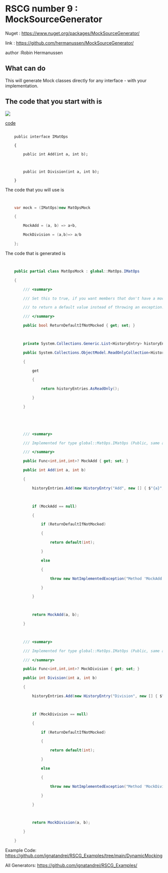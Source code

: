# RSCG number 9 : MockSourceGenerator

Nuget :
    https://www.nuget.org/packages/MockSourceGenerator/


link : https://github.com/hermanussen/MockSourceGenerator/ 


author :Robin Hermanussen


## What can do

This will generate Mock classes directly for any interface - with your implementation.

## The code that you start with is 


<img src='http://ignatandrei.github.io/RSCG_Examples/images/MockSourceGenerator/ExistingCode.cs.png' />

<a href='http://ignatandrei.github.io/RSCG_Examples/images/MockSourceGenerator/ExistingCode.cs' target='_blank'>code</a>


```

    public interface IMatOps               

    {

        public int Add(int a, int b);

    

        public int Division(int a, int b);

    }
```

The code that you will use is

```csharp


    var mock = (IMatOps)new MatOpsMock

    {

        MockAdd = (a, b) => a+b,

        MockDivision = (a,b)=> a/b

    };

```

The code that is generated is
```csharp


    public partial class MatOpsMock : global::MatOps.IMatOps                                                                                                           

    {

        /// <summary>

        /// Set this to true, if you want members that don't have a mock implementation

        /// to return a default value instead of throwing an exception.

        /// </summary>

        public bool ReturnDefaultIfNotMocked { get; set; }

    

        private System.Collections.Generic.List<HistoryEntry> historyEntries = new System.Collections.Generic.List<HistoryEntry>();

        public System.Collections.ObjectModel.ReadOnlyCollection<HistoryEntry> HistoryEntries

        {

            get

            {

                return historyEntries.AsReadOnly();

            }

        }

    

    

        /// <summary>

        /// Implemented for type global::MatOps.IMatOps (Public, same assembly: False)

        /// </summary>

        public Func<int,int,int>? MockAdd { get; set; }

        public int Add(int a, int b)

        {

            historyEntries.Add(new HistoryEntry("Add", new [] { $"{a}", $"{b}" }));

    

            if (MockAdd == null)

            {

                if (ReturnDefaultIfNotMocked)

                {

                    return default(int);

                }

                else

                {

                    throw new NotImplementedException("Method 'MockAdd' was called, but no mock implementation was provided");

                }

            }

    

            return MockAdd(a, b);

        }

    

        /// <summary>

        /// Implemented for type global::MatOps.IMatOps (Public, same assembly: False)

        /// </summary>

        public Func<int,int,int>? MockDivision { get; set; }

        public int Division(int a, int b)

        {

            historyEntries.Add(new HistoryEntry("Division", new [] { $"{a}", $"{b}" }));

    

            if (MockDivision == null)

            {

                if (ReturnDefaultIfNotMocked)

                {

                    return default(int);

                }

                else

                {

                    throw new NotImplementedException("Method 'MockDivision' was called, but no mock implementation was provided");

                }

            }

    

            return MockDivision(a, b);

        }

    }

```


Example Code: <a href="https://github.com/ignatandrei/RSCG_Examples/tree/main/DynamicMocking" rel="noopener" target="_blank">https://github.com/ignatandrei/RSCG_Examples/tree/main/DynamicMocking</a>

All Generators: <a href="https://github.com/ignatandrei/RSCG_Examples/">https://github.com/ignatandrei/RSCG_Examples/</a>